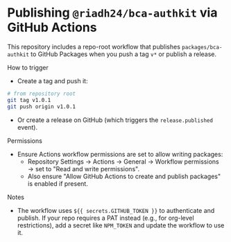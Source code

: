 # Publishing `@riadh24/bca-authkit` via GitHub Actions

This repository includes a repo-root workflow that publishes `packages/bca-authkit` to GitHub Packages when you push a tag `v*` or publish a release.

How to trigger

- Create a tag and push it:

```bash
# from repository root
git tag v1.0.1
git push origin v1.0.1
```

- Or create a release on GitHub (which triggers the `release.published` event).

Permissions

- Ensure Actions workflow permissions are set to allow writing packages:
  - Repository Settings → Actions → General → Workflow permissions → set to "Read and write permissions".
  - Also ensure "Allow GitHub Actions to create and publish packages" is enabled if present.

Notes

- The workflow uses `${{ secrets.GITHUB_TOKEN }}` to authenticate and publish. If your repo requires a PAT instead (e.g., for org-level restrictions), add a secret like `NPM_TOKEN` and update the workflow to use it.
